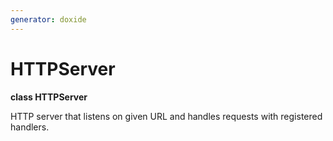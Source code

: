 ```yaml
---
generator: doxide
---
```



# HTTPServer

**class HTTPServer**

 HTTP server that listens on given URL and handles requests with registered handlers.


